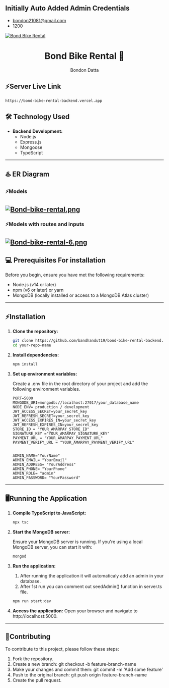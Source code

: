 ## Initially Auto Added Admin Credentials
  - bondon21081@gmail.com
  - 1200

[![Bond Bike Rental](https://i.postimg.cc/BZBWnv0D/Untitled-design.png)](https://postimg.cc/jC238tCd)
<h1 align="center">
  Bond Bike Rental 🚀
</h1>
<p align="center">
  Bondon Datta
</p>

## ⚡Server Live Link

    https://bond-bike-rental-backend.vercel.app
    
## 🛠️ Technology Used

- **Backend Development:**
  - Node.js
  - Express.js
  - Mongoose
  - TypeScript

---

## ♨️ ER Diagram
  ### ⚡Models
  [![Bond-bike-rental.png](https://i.postimg.cc/L6JZKDh0/Bond-bike-rental.png)](https://postimg.cc/BXGv2xTx)
  ---
  ### ⚡Models with routes and inputs
  [![Bond-bike-rental-6.png](https://i.postimg.cc/j5RJprJz/Bond-bike-rental-6.png)](https://postimg.cc/zLPBh67B)
  ---

## 💻 Prerequisites For installation

Before you begin, ensure you have met the following requirements:

- Node.js (v14 or later)
- npm (v6 or later) or yarn
- MongoDB (locally installed or access to a MongoDB Atlas cluster)
---
## ⚡Installation

1. **Clone the repository:**

   ```bash
   git clone https://github.com/bandhandut19/bond-bike-rental-backend.git
   cd your-repo-name
2. **Install dependencies:**
   ```bash
   npm install
3. **Set up environment variables:**
   
    Create a .env file in the root directory of your project and add the following environment variables.
      ```plaintext
    PORT=5000
    MONGODB_URI=mongodb://localhost:27017/your_database_name
    NODE_ENV= production / development
    JWT_ACCESS_SECRET=your_secret_key
    JWT_REFRESH_SECRET=your_secret_key
    JWT_ACCESS_EXPIRES_IN=your_secret_key
    JWT_REFRESH_EXPIRES_IN=your_secret_key
    STORE_ID = "YOUR_AMARPAY_STORE_ID"
    SIGNATURE_KEY ="YOUR_AMARPAY_SIGNATURE_KEY"
    PAYMENT_URL = "YOUR_AMARPAY_PAYMENT_URL"
    PAYMENT_VERIFY_URL = "YOUR_AMARPAY_PAYMENT_VERIFY_URL"


    ADMIN_NAME="YourName"
    ADMIN_EMAIL= "YourEmail"
    ADMIN_ADDRESS= "YourAddress"
    ADMIN_PHONE= "YourPhone"
    ADMIN_ROLE= "admin"
    ADMIN_PASSWORD= "YourPassword"
    
---
## 🖥️Running the Application
  1. **Compile TypeScript to JavaScript:**
      ```bash
      npx tsc
  2. **Start the MongoDB server:**

     Ensure your MongoDB server is running. If you're using a local MongoDB server, you can start it with:
      ```bash
      mongod
  3. **Run the application:**
      1. After running the application it will automaticaly add an admin in your database.
      2. After 1st run you can comment out seedAdmin() function in server.ts file.
      ```bash
      npm run start:dev
  4. **Access the application:**
      Open your browser and navigate to http://localhost:5000.

---
## 🤝Contributing
To contribute to this project, please follow these steps:

1. Fork the repository.
2. Create a new branch: git checkout -b feature-branch-name
3. Make your changes and commit them: git commit -m 'Add some feature'
4. Push to the original branch: git push origin feature-branch-name
5. Create the pull request.


     
       
